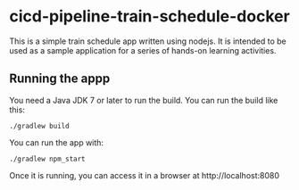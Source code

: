 # cicd-pipeline-train-schedule-docker

This is a simple train schedule app written using nodejs. It is intended to be used as a sample application for a series of hands-on learning activities.

## Running the appp

You need a Java JDK 7 or later to run the build. You can run the build like this:

    ./gradlew build

You can run the app with:

    ./gradlew npm_start

Once it is running, you can access it in a browser at http://localhost:8080
